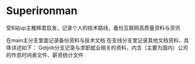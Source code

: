 # Superironman
受B站up主稚辉君启发，记录个人的技术路线，备份互联网高质量资料与资讯

在main主分支里面记录备份资料与技术文档
在支线分支里记录其他文档资料，具体详述如下：
  Getjob分支记录与求职就业相关的资料，内含（主要为国内）公司的作息时间表文件、薪资统计文件
